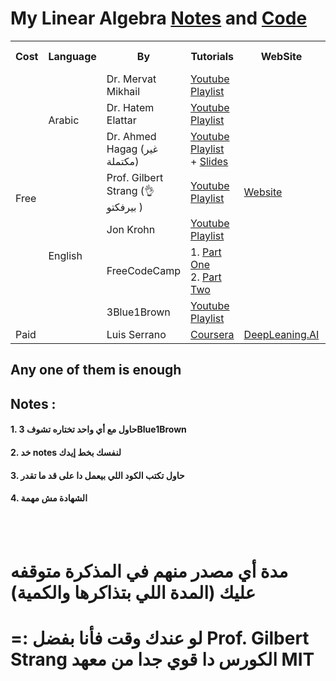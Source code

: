 # My Linear Algebra [Notes](https://github.com/mazen-alasas/ML-Journey/blob/main/1.%20Math/1.%20Linear%20Algebra/Linear%20Algebra%20-%20mazen.pdf) and [Code](https://github.com/mazen-alasas/ML-Journey/blob/main/1.%20Math/1.%20Linear%20Algebra/Linear%20algebra.ipynb)


<table style="width:100%">
    <tr>
        <th> Cost                  </th>
        <th> Language              </th>
        <th> By                    </th>
        <th> Tutorials             </th>
        <th> WebSite               </th>
        <th> Certificates / Awards </th>
    </tr>
    <tr>
        <td rowspan = "7"> Free    </td>
        <td rowspan = "3"> Arabic  </td>
        <td> Dr. Mervat Mikhail    </td>
        <td> <a href = "https://youtube.com/playlist?list=PL7snZ0LSsq3gIc4bYM-OnvLZt2KpFvd2_&si=xjRUKnHqM4oCLCaD"> Youtube Playlist</a> </td>
        <td> </td>
        <td> </td>
    </tr>
    <tr>
        <td> Dr. Hatem Elattar     </td>
        <td> <a href = "https://youtube.com/playlist?list=PLJM7jJIw2GC1YBTTSGbFIlBxzY1aUmmJQ&si=grdtfbVqIVfTO1oD"> Youtube Playlist </a> </td>
        <td> </td>
        <td> </td>
    </tr>
    <tr>
        <td> Dr. Ahmed Hagag  (غير مكتملة) </td>
        <td> <a href = "https://youtube.com/playlist?list=PLxIvc-MGOs6iQXFnjF_STbhGdrZBphrv_&si=s6MZG-5XXxBcx-ZI"> Youtube Playlist </a> <br>
           + <a href = "https://drive.google.com/drive/folders/1tJPIL9qMxFFL9q0wR_JCYwrz3SWi_Ky7"> Slides </a>  </td>
        <td> </td>
        <td> </td>
    </tr>
    <tr>
        <td rowspan = "5"> English </td>
        <td> Prof. Gilbert Strang (👌بيرفكتو ) </td>
        <td> <a href = "https://youtube.com/playlist?list=PLE7DDD91010BC51F8&si=ADJRg_vq3GXrUopf"> Youtube Playlist </a> </td>
        <td> <a href = "https://ocw.mit.edu/courses/18-06-linear-algebra-spring-2010/video_galleries/video-lectures/"> Website </a> </td>
        <td> </td>
    </tr>
    <tr>
        <td> Jon Krohn </td>
        <td> <a href = "https://youtube.com/playlist?list=PLRDl2inPrWQW1QSWhBU0ki-jq_uElkh2a&si=TRmbXBxQKZWjDoVc"> Youtube Playlist </a> </td>
        <td> </td>
        <td> </td>
    </tr>
    <tr>
        <td> FreeCodeCamp </td>
        <td> 1. <a href = "https://youtu.be/JnTa9XtvmfI?si=aaeJf7-LyC4_Bquw"> Part One </a> 
        <br> 2. <a href = "https://youtu.be/DJ6YwBN7Ya8?si=gonBohf3x3POWLcq"> Part Two </a> </td>
        <td> </td>
        <td> </td>
    </tr>
    <tr>
        <td> 3Blue1Brown </td>
        <td> <a href = "https://youtube.com/playlist?list=PLZHQObOWTQDPD3MizzM2xVFitgF8hE_ab&si=msCiYaRg394tlvk5"> Youtube Playlist </a> </td>
        <td> </td>
        <td> </td>
    </tr>
    <tr>
        <td> Paid </td>
        <!-- <td> English </td> -->
        <td> Luis Serrano </td>
        <td> <a href = "https://www.coursera.org/learn/machine-learning-linear-algebra?specialization=mathematics-for-machine-learning-and-data-science"> Coursera </a> </td>
        <td> <a href = "https://www.deeplearning.ai/courses/mathematics-for-machine-learning-and-data-science-specialization/"> DeepLeaning.AI </a> </td>
        <td> ✅ </td>
    </tr>
</table>

## Any one of them is enough
## Notes :
#### 1. حاول مع أي واحد تختاره تشوف **3Blue1Brown**
#### 2. خد notes لنفسك بخط إيدك
#### 3. حاول تكتب الكود اللي بيعمل دا على قد ما تقدر
#### 4. الشهادة مش مهمة

<br>
<br>

# مدة أي مصدر منهم في المذكرة متوقفه عليك (المدة اللي بتذاكرها والكمية) 
# =: لو عندك وقت فأنا بفضل **Prof. Gilbert Strang** الكورس دا قوي جدا من معهد **MIT**